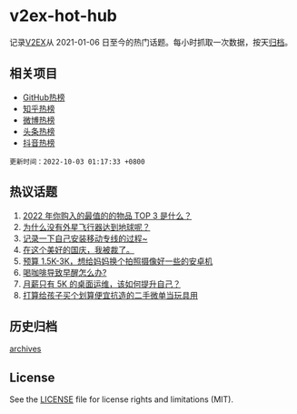 # v2ex-hot-hub

 记录[V2EX](https://www.v2ex.com/)从 2021-01-06 日至今的热门话题。每小时抓取一次数据，按天[归档](archives)。
 
 ## 相关项目

- [GitHub热榜](https://github.com/snaildev/github-hot-hub)
- [知乎热榜](https://github.com/snaildev/zhihu-hot-hub)
- [微博热榜](https://github.com/snaildev/weibo-hot-hub)
- [头条热榜](https://github.com/snaildev/toutiao-hot-hub)
- [抖音热榜](https://github.com/snaildev/douyin-hot-hub)


 `更新时间：2022-10-03 01:17:33 +0800`

## 热议话题

1. [2022 年你购入的最值的的物品 TOP 3 是什么？](https://www.v2ex.com/t/884360)
1. [为什么没有外星飞行器达到地球呢？](https://www.v2ex.com/t/884378)
1. [记录一下自己安装移动专线的过程~](https://www.v2ex.com/t/884303)
1. [在这个美好的国庆，我被裁了。](https://www.v2ex.com/t/884316)
1. [预算 1.5K-3K，想给妈妈换个拍照摄像好一些的安卓机](https://www.v2ex.com/t/884324)
1. [喝咖啡导致早醒怎么办?](https://www.v2ex.com/t/884319)
1. [月薪只有 5K 的桌面运维，该如何提升自己？](https://www.v2ex.com/t/884355)
1. [打算给孩子买个划算便宜抗造的二手微单当玩具用](https://www.v2ex.com/t/884366)

## 历史归档

[archives](archives)

## License

See the [LICENSE](LICENSE) file for license rights and limitations (MIT).
